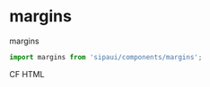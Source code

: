 # margins

margins

```js
import margins from 'sipaui/components/margins';
```

<!-- STORY -->

CF HTML
